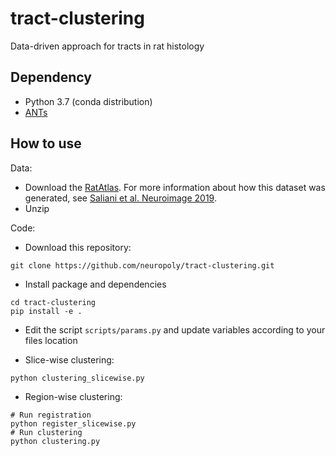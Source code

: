 # tract-clustering
Data-driven approach for tracts in rat histology

## Dependency

- Python 3.7 (conda distribution)
- [ANTs](http://stnava.github.io/ANTs/)

## How to use

Data: 
- Download the [RatAtlas](https://osf.io/g7kx8/). For more information about how this dataset was generated, see [Saliani et al. Neuroimage 2019](https://www.ncbi.nlm.nih.gov/pubmed/31491525). 
- Unzip

Code:
- Download this repository:
~~~
git clone https://github.com/neuropoly/tract-clustering.git
~~~

- Install package and dependencies
~~~
cd tract-clustering
pip install -e .
~~~

- Edit the script `scripts/params.py` and update variables according to your files location

- Slice-wise clustering:
~~~
python clustering_slicewise.py
~~~

- Region-wise clustering:
~~~
# Run registration
python register_slicewise.py
# Run clustering
python clustering.py
~~~
